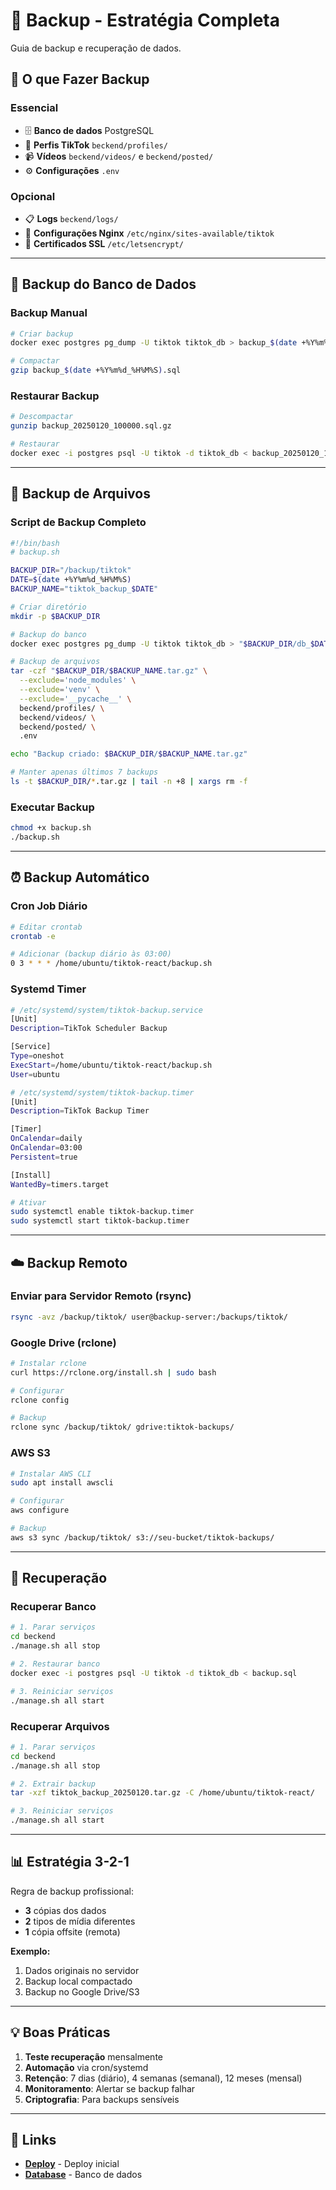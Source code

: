 # 💾 Backup - Estratégia Completa

Guia de backup e recuperação de dados.

## 🎯 O que Fazer Backup

### Essencial
- 🗄️ **Banco de dados** PostgreSQL
- 📁 **Perfis TikTok** `beckend/profiles/`
- 📹 **Vídeos** `beckend/videos/` e `beckend/posted/`
- ⚙️ **Configurações** `.env`

### Opcional
- 📋 **Logs** `beckend/logs/`
- 🔧 **Configurações Nginx** `/etc/nginx/sites-available/tiktok`
- 🔑 **Certificados SSL** `/etc/letsencrypt/`

---

## 💾 Backup do Banco de Dados

### Backup Manual
```bash
# Criar backup
docker exec postgres pg_dump -U tiktok tiktok_db > backup_$(date +%Y%m%d_%H%M%S).sql

# Compactar
gzip backup_$(date +%Y%m%d_%H%M%S).sql
```

### Restaurar Backup
```bash
# Descompactar
gunzip backup_20250120_100000.sql.gz

# Restaurar
docker exec -i postgres psql -U tiktok -d tiktok_db < backup_20250120_100000.sql
```

---

## 📁 Backup de Arquivos

### Script de Backup Completo
```bash
#!/bin/bash
# backup.sh

BACKUP_DIR="/backup/tiktok"
DATE=$(date +%Y%m%d_%H%M%S)
BACKUP_NAME="tiktok_backup_$DATE"

# Criar diretório
mkdir -p $BACKUP_DIR

# Backup do banco
docker exec postgres pg_dump -U tiktok tiktok_db > "$BACKUP_DIR/db_$DATE.sql"

# Backup de arquivos
tar -czf "$BACKUP_DIR/$BACKUP_NAME.tar.gz" \
  --exclude='node_modules' \
  --exclude='venv' \
  --exclude='__pycache__' \
  beckend/profiles/ \
  beckend/videos/ \
  beckend/posted/ \
  .env

echo "Backup criado: $BACKUP_DIR/$BACKUP_NAME.tar.gz"

# Manter apenas últimos 7 backups
ls -t $BACKUP_DIR/*.tar.gz | tail -n +8 | xargs rm -f
```

### Executar Backup
```bash
chmod +x backup.sh
./backup.sh
```

---

## ⏰ Backup Automático

### Cron Job Diário
```bash
# Editar crontab
crontab -e

# Adicionar (backup diário às 03:00)
0 3 * * * /home/ubuntu/tiktok-react/backup.sh
```

### Systemd Timer
```bash
# /etc/systemd/system/tiktok-backup.service
[Unit]
Description=TikTok Scheduler Backup

[Service]
Type=oneshot
ExecStart=/home/ubuntu/tiktok-react/backup.sh
User=ubuntu

# /etc/systemd/system/tiktok-backup.timer
[Unit]
Description=TikTok Backup Timer

[Timer]
OnCalendar=daily
OnCalendar=03:00
Persistent=true

[Install]
WantedBy=timers.target

# Ativar
sudo systemctl enable tiktok-backup.timer
sudo systemctl start tiktok-backup.timer
```

---

## ☁️ Backup Remoto

### Enviar para Servidor Remoto (rsync)
```bash
rsync -avz /backup/tiktok/ user@backup-server:/backups/tiktok/
```

### Google Drive (rclone)
```bash
# Instalar rclone
curl https://rclone.org/install.sh | sudo bash

# Configurar
rclone config

# Backup
rclone sync /backup/tiktok/ gdrive:tiktok-backups/
```

### AWS S3
```bash
# Instalar AWS CLI
sudo apt install awscli

# Configurar
aws configure

# Backup
aws s3 sync /backup/tiktok/ s3://seu-bucket/tiktok-backups/
```

---

## 🔄 Recuperação

### Recuperar Banco
```bash
# 1. Parar serviços
cd beckend
./manage.sh all stop

# 2. Restaurar banco
docker exec -i postgres psql -U tiktok -d tiktok_db < backup.sql

# 3. Reiniciar serviços
./manage.sh all start
```

### Recuperar Arquivos
```bash
# 1. Parar serviços
cd beckend
./manage.sh all stop

# 2. Extrair backup
tar -xzf tiktok_backup_20250120.tar.gz -C /home/ubuntu/tiktok-react/

# 3. Reiniciar serviços
./manage.sh all start
```

---

## 📊 Estratégia 3-2-1

Regra de backup profissional:

- **3** cópias dos dados
- **2** tipos de mídia diferentes
- **1** cópia offsite (remota)

**Exemplo:**
1. Dados originais no servidor
2. Backup local compactado
3. Backup no Google Drive/S3

---

## 💡 Boas Práticas

1. **Teste recuperação** mensalmente
2. **Automação** via cron/systemd
3. **Retenção**: 7 dias (diário), 4 semanas (semanal), 12 meses (mensal)
4. **Monitoramento**: Alertar se backup falhar
5. **Criptografia**: Para backups sensíveis

---

## 🔗 Links
- **[Deploy](DEPLOY.md)** - Deploy inicial
- **[Database](../setup/DATABASE.md)** - Banco de dados
